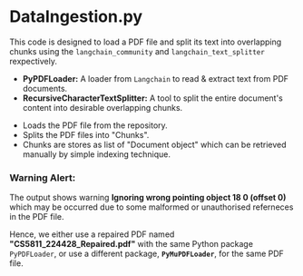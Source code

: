 # DataIngestion.py
This code is designed to load a PDF file and split its text into overlapping chunks using the `langchain_community` and `langchain_text_splitter` rexpectively.

- __PyPDFLoader:__ A loader from `Langchain` to read & extract text from PDF documents. 
- __RecursiveCharacterTextSplitter:__ A tool to split the entire document's content into desirable overlapping chunks.

* Loads the PDF file from the repository. 
* Splits the PDF files into "Chunks".
* Chunks are stores as list of "Document object" which can be retrieved manually by simple indexing technique.

### Warning Alert:
The output shows warning __Ignoring wrong pointing object 18 0 (offset 0)__ which may be occurred due to some malformed or unauthorised referneces in the PDF file.

Hence, we either use a repaired PDF named __"CS5811_224428_Repaired.pdf"__ with the same Python package `PyPDFLoader`, or use a different package, __`PyMuPDFLoader`__, for the same PDF file.